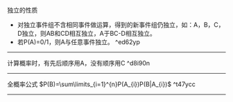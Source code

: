 独立的性质
* 对独立事件组不含相同事件做运算，得到的新事件组仍独立，如：A，B，C，D独立，则AB和CD相互独立，A于BC-D相互独立。
* 若P(A)=0/1，则A与任意事件独立。 ^ed62yp

---
计算概率时，有先后顺序用A，没有顺序用C ^d8i90n

---
全概率公式
$P(B)=\sum\limits_{i=1}^{n}P(A_{i})P(B|A_{i})$ ^t47ycc

---
